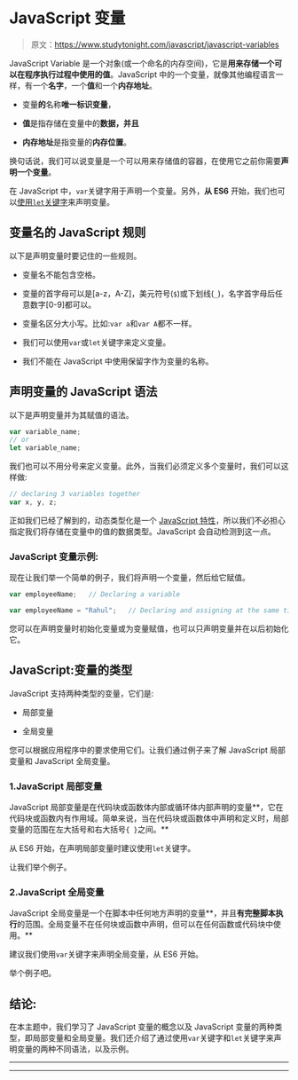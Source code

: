 # JavaScript 变量

> 原文：<https://www.studytonight.com/javascript/javascript-variables>

JavaScript Variable 是一个对象(或一个命名的内存空间)，它是**用来存储一个可以在程序执行过程中使用的值**。JavaScript 中的一个变量，就像其他编程语言一样，有一个**名字**，一个**值**和一个**内存地址**。

*   变量**的**名称**唯一标识变量**，

*   **值**是指存储在变量中的**数据，并且**

*   **内存地址**是指变量的**内存位置**。

换句话说，我们可以说变量是一个可以用来存储值的容器，在使用它之前你需要**声明一个变量**。

在 JavaScript 中，`var`关键字用于声明一个变量。另外，**从 ES6** 开始，我们也可以[使用`let`关键字](https://www.studytonight.com/javascript/javascript-let-keyword)来声明变量。

## 变量名的 JavaScript 规则

以下是声明变量时要记住的一些规则。

*   变量名不能包含空格。
*   变量的首字母可以是[a-z，A-Z]，美元符号(`$`)或下划线(`_`)，名字首字母后任意数字[0-9]都可以。

*   变量名区分大小写。比如:`var a`和`var A`都不一样。

*   我们可以使用`var`或`let`关键字来定义变量。

*   我们不能在 JavaScript 中使用保留字作为变量的名称。

## **声明变量的 JavaScript 语法**

以下是声明变量并为其赋值的语法。

```js
var variable_name;
// or
let variable_name;
```

我们也可以不用分号来定义变量。此外，当我们必须定义多个变量时，我们可以这样做:

```js
// declaring 3 variables together
var x, y, z;
```

正如我们已经了解到的，动态类型化是一个 [JavaScript 特性](https://www.studytonight.com/javascript/javascript-features)，所以我们不必担心指定我们将存储在变量中的值的数据类型。JavaScript 会自动检测到这一点。

### JavaScript 变量示例:

现在让我们举一个简单的例子，我们将声明一个变量，然后给它赋值。

```js
var employeeName;   // Declaring a variable

var employeeName = "Rahul";   // Declaring and assigning at the same time
```

您可以在声明变量时初始化变量或为变量赋值，也可以只声明变量并在以后初始化它。

## JavaScript:变量的类型

JavaScript 支持两种类型的变量，它们是:

*   局部变量

*   全局变量

您可以根据应用程序中的要求使用它们。让我们通过例子来了解 JavaScript 局部变量和 JavaScript 全局变量。

### 1.JavaScript 局部变量

JavaScript 局部变量是在代码块或函数体内部或循环体内部声明的变量**，它在代码块或函数内有作用域。简单来说，当在代码块或函数体中声明和定义时，局部变量的范围在左大括号和右大括号`{ }`之间。**

从 ES6 开始，在声明局部变量时建议使用`let`关键字。

让我们举个例子。

### 2.JavaScript 全局变量

JavaScript 全局变量是一个在脚本中任何地方声明的变量**，并且**有完整脚本执行**的范围。全局变量不在任何块或函数中声明，但可以在任何函数或代码块中使用。**

建议我们使用`var`关键字来声明全局变量，从 ES6 开始。

举个例子吧。

## 结论:

在本主题中，我们学习了 JavaScript 变量的概念以及 JavaScript 变量的两种类型，即局部变量和全局变量。我们还介绍了通过使用`var`关键字和`let`关键字来声明变量的两种不同语法，以及示例。

* * *

* * *